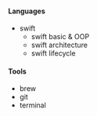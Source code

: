 #### Languages
- swift
	- swift basic & OOP
	- swift architecture
	- swift lifecycle

#### Tools
- brew
- git
- terminal